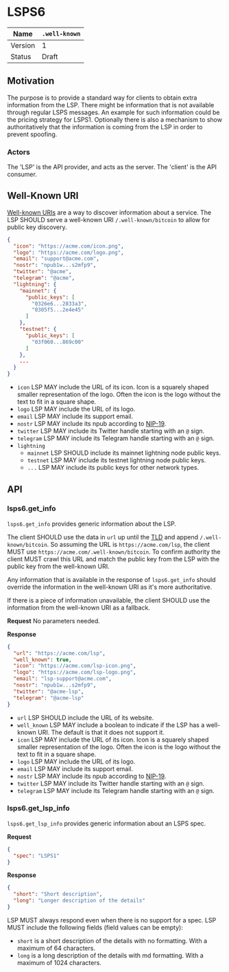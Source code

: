 # LSPS6

| Name    | `.well-known` |
| ------- |---------------|
| Version | 1             |
| Status  | Draft         |

## Motivation

The purpose is to provide a standard way for clients to obtain extra information from the LSP.
There might be information that is not available through regular LSPS messages.
An example for such information could be the pricing strategy for LSPS1.
Optionally there is also a mechanism to show authoritatively that the information
is coming from the LSP in order to prevent spoofing.

### Actors

The 'LSP' is the API provider, and acts as the server.
The 'client' is the API consumer.

## Well-Known URI

[Well-known URIs][] are a way to discover information about a service.
The LSP SHOULD serve a well-known URI `/.well-known/bitcoin` to allow for public key discovery.

```json
{
  "icon": "https://acme.com/icon.png",
  "logo": "https://acme.com/logo.png",
  "email": "support@acme.com",
  "nostr": "npub1w...s2mfp9",
  "twitter": "@acme",
  "telegram": "@acme",
  "lightning": {
    "mainnet": {
      "public_keys": [
        "0326e6...2833a3",
        "0305f5...2e4e45"
      ]
    },
    "testnet": {
      "public_keys": [
        "03f060...869c00"
      ]
    },
    ...
  }
}
```

- `icon` LSP MAY include the URL of its icon.
  Icon is a squarely shaped smaller representation of the logo.
  Often the icon is the logo without the text to fit in a square shape.
- `logo` LSP MAY include the URL of its logo.
- `email` LSP MAY include its support email.
- `nostr` LSP MAY include its  npub according to [NIP-19][].
- `twitter` LSP MAY include its Twitter handle starting with an `@` sign.
- `telegram` LSP MAY include its Telegram handle starting with an `@` sign.
- `lightning`
  - `mainnet` LSP SHOULD include its mainnet lightning node public keys.
  - `testnet` LSP MAY include its testnet lightning node public keys.
  - `...` LSP MAY include its public keys for other network types.

[Well-known URIs]: https://datatracker.ietf.org/doc/html/rfc8615
[NIP-19]: https://github.com/nostr-protocol/nips/blob/master/19.md

## API

### lsps6.get_info

`lsps6.get_info` provides generic information about the LSP.

The client SHOULD use the data in `url` up until the [TLD][] and append `/.well-known/bitcoin`.
So assuming the URL is `https://acme.com/lsp`, the client MUST use `https://acme.com/.well-known/bitcoin`.
To confirm authority the client MUST crawl this URL and
match the public key from the LSP with the public key from the well-known URI.

[TLD]: https://en.wikipedia.org/wiki/Top-level_domain

Any information that is available in the response of `lsps6.get_info`
should override the information in the well-known URI as it's more authoritative.

If there is a piece of information unavailable,
the client SHOULD use the information from the well-known URI as a fallback.

**Request** No parameters needed.

**Response**

```JSON
{
  "url": "https://acme.com/lsp",
  "well_known": true,
  "icon": "https://acme.com/lsp-icon.png",
  "logo": "https://acme.com/lsp-logo.png",
  "email": "lsp-support@acme.com",
  "nostr": "npub1w...s2mfp9",
  "twitter": "@acme-lsp",
  "telegram": "@acme-lsp"
}
```

- `url` LSP SHOULD include the URL of its website.
- `well_known` LSP MAY include a boolean to indicate if the LSP has a well-known URI.
The default is that it does not support it.
- `icon` LSP MAY include the URL of its icon.
Icon is a squarely shaped smaller representation of the logo.
Often the icon is the logo without the text to fit in a square shape.
- `logo` LSP MAY include the URL of its logo.
- `email` LSP MAY include its support email.
- `nostr` LSP MAY include its npub according to [NIP-19][].
- `twitter` LSP MAY include its Twitter handle starting with an `@` sign.
- `telegram` LSP MAY include its Telegram handle starting with an `@` sign.

### lsps6.get_lsp_info

`lsps6.get_lsp_info` provides generic information about an LSPS spec.

**Request**
```JSON
{
  "spec": "LSPS1"
}
```

**Response**

```JSON
{
  "short": "Short description",
  "long": "Longer description of the details"
}
```

LSP MUST always respond even when there is no support for a spec. LSP MUST include the following fields
(field values can be empty):
- `short` is a short description of the details with no formatting. With a maximum of 64 characters.
- `long` is a long description of the details with md formatting. With a maximum of 1024 characters.
